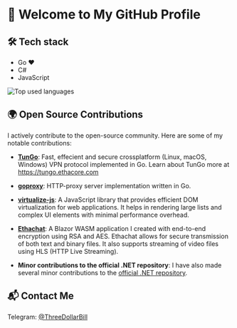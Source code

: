 # 👋 Welcome to My GitHub Profile

## 🛠 Tech stack

- Go ❤️
- C#
- JavaScript

![Top used languages](https://github-readme-stats.vercel.app/api/top-langs/?username=nlipatov&langs_count=3)

## 🌍 Open Source Contributions

I actively contribute to the open-source community. Here are some of my notable contributions:

- **[TunGo](https://github.com/NLipatov/TunGo)**: Fast, effecient and secure crossplatform (Linux, macOS, Windows) VPN protocol implemented in Go. Learn about TunGo more at https://tungo.ethacore.com

- **[goproxy](https://github.com/NLipatov/goproxy)**: HTTP-proxy server implementation written in Go.

- **[virtualize-js](https://www.npmjs.com/package/virtualize-js)**: A JavaScript library that provides efficient DOM virtualization for web applications. It helps in rendering large lists and complex UI elements with minimal performance overhead.
  
- **[Ethachat](https://github.com/NLipatov/Ethachat)**: A Blazor WASM application I created with end-to-end encryption using RSA and AES. Ethachat allows for secure transmission of both text and binary files. It also supports streaming of video files using HLS (HTTP Live Streaming).

- **Minor contributions to the official .NET repository**: I have also made several minor contributions to the [official .NET repository](https://github.com/dotnet).

## 📬 Contact Me

Telegram: [@ThreeDollarBill](https://t.me/ThreeDollarBill)
